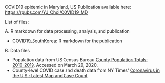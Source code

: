 COVID19 epidemic in Maryland, US
Publication available here: https://rpubs.com/YJ_Choi/COVID19_MD

List of files:

A. R markdown for data processing, analysis, and publication
- COVID19_SouthKorea: R markdown for the publication

B. Data files
- Population data from US Census Bureau [County Population Totals: 2010-2019](https://www.census.gov/data/tables/time-series/demo/popest/2010s-counties-total.html#par_textimage). Accessed on March 29, 2020. 
- County-level COVID case and death data from NY Times' [Coronavirus in the U.S.: Latest Map and Case Count](https://github.com/nytimes/covid-19-data)
